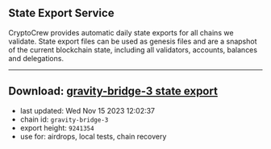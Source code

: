 ## State Export Service
CryptoCrew provides automatic daily state exports for all chains we validate. State export files can be used as genesis files and are a snapshot of the current blockchain state, including all validators, accounts, balances and delegations.

---
**Download: [gravity-bridge-3 state export](https://dl.ccvalidators.com/SERVICE/gravitybridge/gravity-bridge-3_export_9241354.json)**
---

- last updated: Wed Nov 15 2023 12:02:37
- chain id: `gravity-bridge-3`
- export height: `9241354`
- use for: airdrops, local tests, chain recovery
